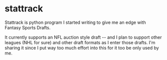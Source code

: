 # stattrack

Stattrack is python program I started writing to give me an edge with Fantasy Sports Drafts.

It currently supports an NFL auction style draft -- and I plan to support other leagues (NHL for sure) and other draft formats as I enter those drafts. I'm sharing it since I put way too much effort into this for it too be only used by me.
